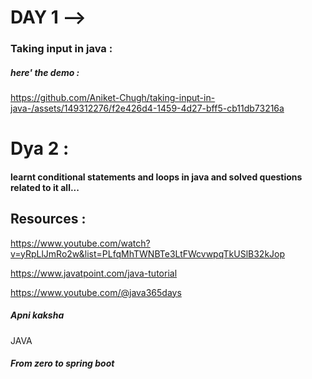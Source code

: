# DAY 1 --> 

### Taking input in java :
##### here' the demo  :

https://github.com/Aniket-Chugh/taking-input-in-java-/assets/149312276/f2e426d4-1459-4d27-bff5-cb11db73216a

# Dya 2 : 

#### learnt conditional statements and loops in java and solved questions related to it all...

## Resources :

https://www.youtube.com/watch?v=yRpLlJmRo2w&list=PLfqMhTWNBTe3LtFWcvwpqTkUSlB32kJop



https://www.javatpoint.com/java-tutorial







https://www.youtube.com/@java365days
##### Apni kaksha 

JAVA 
##### From zero to spring boot

